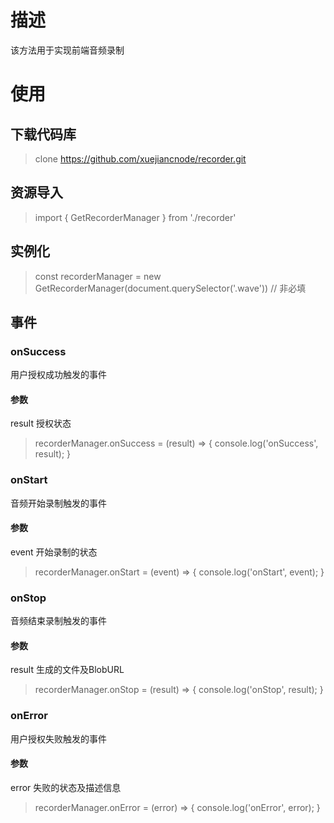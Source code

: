 # 描述
该方法用于实现前端音频录制

# 使用

## 下载代码库
> clone https://github.com/xuejiancnode/recorder.git

## 资源导入
> import { GetRecorderManager } from './recorder'

## 实例化
> <canvas class="wave" width="1000" height="200px"></canvas>
> const recorderManager = new GetRecorderManager(document.querySelector('.wave')) // 非必填

## 事件
### onSuccess
用户授权成功触发的事件
#### 参数
result 授权状态

> recorderManager.onSuccess = (result) => {
>   console.log('onSuccess', result);
> }


### onStart
音频开始录制触发的事件
#### 参数
event 开始录制的状态

> recorderManager.onStart = (event) => {
>   console.log('onStart', event);
> }


### onStop
音频结束录制触发的事件
#### 参数
result 生成的文件及BlobURL

> recorderManager.onStop = (result) => {
>   console.log('onStop', result);
> }


### onError
用户授权失败触发的事件
#### 参数
error 失败的状态及描述信息

> recorderManager.onError = (error) => {
>   console.log('onError', error);
> }
